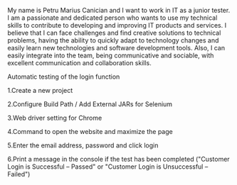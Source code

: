 My name is Petru Marius Canician and I want to work in IT as a junior tester. I am a passionate and dedicated person who wants to use my technical skills to contribute to developing and improving IT products and services. 
I believe that I can face challenges and find creative solutions to technical problems, having the ability to quickly adapt to technology changes and easily learn new technologies and software development tools. 
Also, I can easily integrate into the team, being communicative and sociable, with excellent communication and collaboration skills.

Automatic testing of the login function

1.Create a new project

2.Configure Build Path / Add External JARs for Selenium

3.Web driver setting for Chrome

4.Command to open the website and maximize the page

5.Enter the email address, password and click login

6.Print a message in the console if the test has been completed ("Customer Login is Successful – Passed" or "Customer Login is Unsuccessful – Failed")